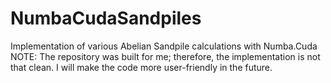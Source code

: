 # NumbaCudaSandpiles
Implementation of various Abelian Sandpile calculations with Numba.Cuda
NOTE: 
The repository was built for me; therefore, the implementation is not that clean.
I will make the code more user-friendly in the future.
